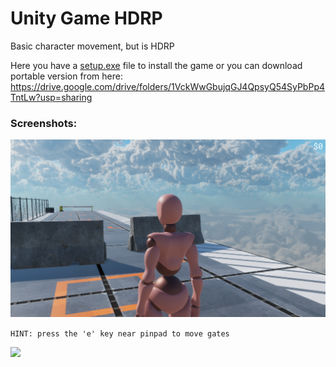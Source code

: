 # Unity Game HDRP
Basic character movement, but is HDRP

Here you have a <a href="https://github.com/MrGrizz11/UnityGameHDRP/raw/main/setup.exe">setup.exe</a> file to install the game or you can download portable version from here: https://drive.google.com/drive/folders/1VckWwGbujqGJ4QpsyQ54SyPbPp4TntLw?usp=sharing

<h3>Screenshots:</h3>
<img src="https://github.com/MrGrizz11/UnityGameHDRP/blob/main/1.png">

```HINT: press the 'e' key near pinpad to move gates```

<img src="https://github.com/MrGrizz11/UnityGameHDRP/blob/main/2.png">
